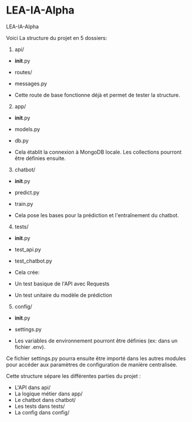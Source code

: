 # LEA-IA-Alpha
LEA-IA-Alpha

Voici La structure du projet en 5 dossiers:

1. api/
- __init__.py
- routes/
- messages.py

- Cette route de base fonctionne déjà et permet de tester la structure.

2. app/
- __init__.py
- models.py
- db.py

- Cela établit la connexion à MongoDB locale. Les collections pourront être définies ensuite.

3. chatbot/
- __init__.py
- predict.py
- train.py

- Cela pose les bases pour la prédiction et l'entraînement du chatbot.

4. tests/
- __init__.py
- test_api.py
- test_chatbot.py

- Cela crée:

- Un test basique de l'API avec Requests
- Un test unitaire du modèle de prédiction

5. config/
- __init__.py
- settings.py

- Les variables de environnement pourront être définies (ex: dans un fichier .env).

Ce fichier settings.py pourra ensuite être importé dans les autres modules pour accéder aux paramètres de configuration de manière centralisée.

Cette structure sépare les différentes parties du projet :

- L'API dans api/
- La logique métier dans app/
- Le chatbot dans chatbot/
- Les tests dans tests/
- La config dans config/
